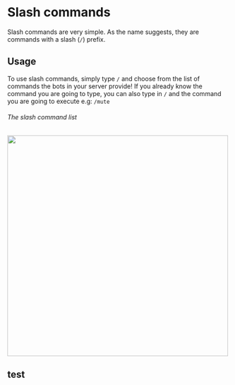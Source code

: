 # Slash commands
Slash commands are very simple. As the name suggests, they are commands with a slash (`/`) prefix.

## Usage
To use slash commands, simply type `/` and choose from the list of commands the bots in your server provide! If you already know the command you are going to type, you can also type in `/` and the command you are going to execute e.g: `/mute`

###### The slash command list
<img src="https://user-images.githubusercontent.com/65468855/177517986-115ae194-8080-4284-95a5-fb0de9cfcd32.png" width="500">

## test

